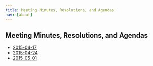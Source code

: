 ```yaml
---
title: Meeting Minutes, Resolutions, and Agendas
nav: [about]
---
```


## Meeting Minutes, Resolutions, and Agendas ##

* [2015-04-17]({{site.github.url}}/about/minutes/2015-04-17/)
* [2015-04-24]({{site.github.url}}/about/minutes/2015-04-24/)
* [2015-05-01]({{site.github.url}}/about/minutes/2015-05-01/)
